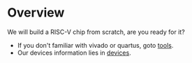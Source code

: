 # Overview

We will build a RISC-V chip from scratch, are you ready for it?

* If you don't familiar with vivado or quartus, goto [tools](broken-reference).
* Our devices information lies in [devices](broken-reference).


